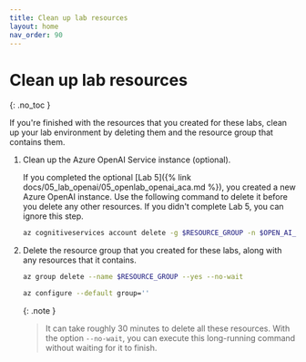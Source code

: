 ```yaml
---
title: Clean up lab resources
layout: home
nav_order: 90
---
```


# Clean up lab resources
{: .no_toc }

If you're finished with the resources that you created for these labs, clean up your lab environment by deleting them and the resource group that contains them.

1. Clean up the Azure OpenAI Service instance (optional). 

   If you completed the optional [Lab 5]({% link docs/05_lab_openai/05_openlab_openai_aca.md %}), you created a new Azure OpenAI instance. Use the following command to delete it before you delete any other resources. If you didn't complete Lab 5, you can ignore this step.

     ```bash
     az cognitiveservices account delete -g $RESOURCE_GROUP -n $OPEN_AI_SERVICE_NAME
     ```

1. Delete the resource group that you created for these labs, along with any resources that it contains.

   ```bash
   az group delete --name $RESOURCE_GROUP --yes --no-wait

   az configure --default group=''
   ```

   {: .note }

   >  It can take roughly 30 minutes to delete all these resources. With the option `--no-wait`, you can execute this long-running command without waiting for it to finish.
